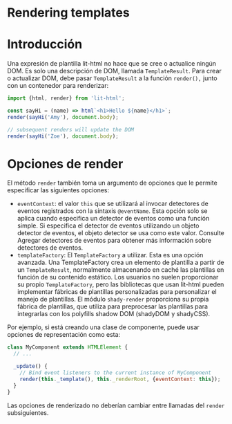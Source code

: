 # Rendering templates

# Introducción

Una expresión de plantilla lit-html no hace que se cree o actualice ningún DOM. Es solo una descripción de DOM, llamada `TemplateResult`. Para crear o actualizar DOM, debe pasar `TemplateResult` a la función `render(),` junto con un contenedor para renderizar:

```jsx
import {html, render} from 'lit-html';

const sayHi = (name) => html`<h1>Hello ${name}</h1>`;
render(sayHi('Amy'), document.body);

// subsequent renders will update the DOM
render(sayHi('Zoe'), document.body);
```

# Opciones de render

El método `render` también toma un argumento de opciones que le permite especificar las siguientes opciones:

- `eventContext`: el valor `this` que se utilizará al invocar detectores de eventos registrados con la sintaxis `@eventName`. Esta opción solo se aplica cuando especifica un detector de eventos como una función simple. Si especifica el detector de eventos utilizando un objeto detector de eventos, el objeto detector se usa como este valor. Consulte Agregar detectores de eventos para obtener más información sobre detectores de eventos.
- `templateFactory`: El `TemplateFactory` a utilizar. Esta es una opción avanzada. Una TemplateFactory crea un elemento de plantilla a partir de un `TemplateResult`, normalmente almacenando en caché las plantillas en función de su contenido estático. Los usuarios no suelen proporcionar su propio `TemplateFactory`, pero las bibliotecas que usan lit-html pueden implementar fábricas de plantillas personalizadas para personalizar el manejo de plantillas. El módulo `shady-render` proporciona su propia fábrica de plantillas, que utiliza para preprocesar las plantillas para integrarlas con los polyfills shadow DOM (shadyDOM y shadyCSS).

Por ejemplo, si está creando una clase de componente, puede usar opciones de representación como esta:

```jsx
class MyComponent extends HTMLElement {
  // ...

  _update() {
    // Bind event listeners to the current instance of MyComponent
    render(this._template(), this._renderRoot, {eventContext: this});
  }
}
```

Las opciones de renderizado no deberían cambiar entre llamadas del `render` subsiguientes.

